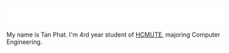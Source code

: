 <p align="center">
  <a href="https://github.com/txnpat"> <img loading="lazy" alt="Welcome" src="welcome.svg"/> </a>
</p>

My name is Tan Phat. I'm 4rd year student of [HCMUTE](https://hcmute.edu.vn/), majoring Computer Engineering. 
<!-- Let's see [my resume here](https://drive.google.com/file/d/1ZiWwsJODrllbInflgB9_SYNK3ICfLGfB/view?usp=sharing) -->
